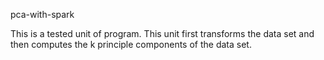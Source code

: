pca-with-spark

This is a tested unit of program. This unit first transforms the 
data set and then computes the k principle 
components of the data set.  
